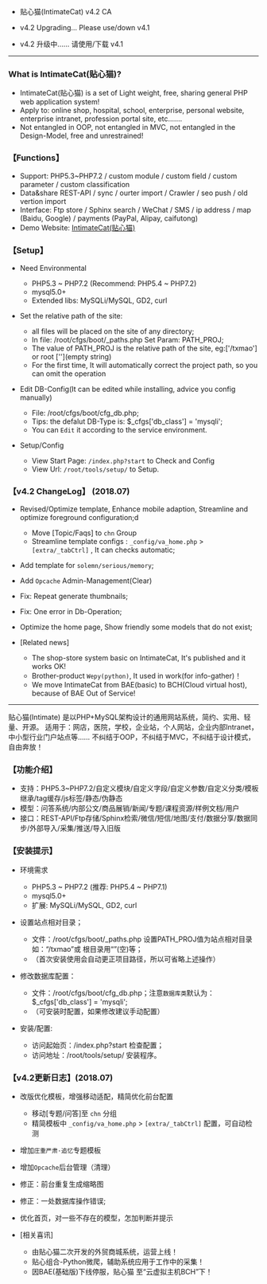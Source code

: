 


* 贴心猫(IntimateCat) v4.2 CA

* v4.2 Upgrading... Please use/down v4.1
* v4.2 升级中…… 请使用/下载 v4.1

--- --- --- --- --- --- --- --- --- 


### What is IntimateCat(贴心猫)?

* IntimateCat(贴心猫) is a set of Light weight, free, sharing general PHP web application system!
* Apply to: online shop, hospital, school, enterprise, personal website, enterprise intranet, profession portal site, etc.......
* Not entangled in OOP, not entangled in MVC, not entangled in the Design-Model, free and unrestrained!


### 【Functions】

* Support: PHP5.3~PHP7.2 / custom module / custom field / custom parameter / custom classification
* Data&share REST-API / sync / ourter import / Crawler / seo push / old vertion import
* Interface: Ftp store / Sphinx search / WeChat / SMS / ip address / map (Baidu, Google) / payments (PayPal, Alipay, caifutong)
* Demo Website: [IntimateCat(贴心猫)](http://txmao.txjia.com/)


### 【Setup】

* Need Environmental
  - PHP5.3 ~ PHP7.2 (Recommend: PHP5.4 ~ PHP7.2)
  - mysql5.0+
  - Extended libs: MySQLi/MySQL, GD2, curl

* Set the relative path of the site: 
  - all files will be placed on the site of any directory; 
  - In file: /root/cfgs/boot/_paths.php Set Param: PATH_PROJ; 
  - The value of PATH_PROJ is the relative path of the site, eg:['/txmao'] or root [''](empty string)
  - For the first time, It will automatically correct the project path, so you can omit the operation

* Edit DB-Config(It can be edited while installing, advice you config manually) 
  - File: /root/cfgs/boot/cfg_db.php; 
  - Tips: the defalut DB-Type is: $_cfgs['db_class'] = 'mysqli'; 
  - You can `Edit` it according to the service environment.

* Setup/Config 
  - View Start Page: `/index.php?start` to Check and Config
  - View Url: `/root/tools/setup/` to Setup.


### 【v4.2 ChangeLog】 (2018.07)

* Revised/Optimize template, Enhance mobile adaption, Streamline and optimize foreground configuration;d
  - Move [Topic/Faqs] to `chn` Group
  - Streamline template configs : `_config/va_home.php` > `[extra/_tabCtrl]` , It can checks automatic; 

* Add template for `solemn/serious/memory`;

* Add `Opcache` Admin-Management(Clear)

* Fix: Repeat generate thumbnails;

* Fix: One error in Db-Operation;

* Optimize the home page, Show friendly some models that do not exist;

* [Related news]
  - The shop-store system basic on IntimateCat, It's published and it works OK!
  - Brother-product `Wepy(python)`, It used in work(for info-gather)！
  - We move IntimateCat from BAE(basic) to BCH(Cloud virtual host), because of BAE Out of Service!


--- --- --- --- --- --- --- --- --- 

贴心猫(Intimate) 是以PHP+MySQL架构设计的通用网站系统，简约、实用、轻量、开源。
适用于：网店，医院，学校，企业站，个人网站，企业内部Intranet，中小型行业门户站点等……
不纠结于OOP，不纠结于MVC，不纠结于设计模式，自由奔放！


### 【功能介绍】

* 支持：PHP5.3~PHP7.2/自定义模块/自定义字段/自定义参数/自定义分类/模板继承/tag缓存/js标签/静态/伪静态
* 模型：问答系统/内部公文/商品展销/新闻/专题/课程资源/样例文档/用户
* 接口：REST-API/Ftp存储/Sphinx检索/微信/短信/地图/支付/数据分享/数据同步/外部导入/采集/推送/导入旧版


### 【安装提示】

* 环境需求
  - PHP5.3 ~ PHP7.2 (推荐: PHP5.4 ~ PHP7.1)
  - mysql5.0+
  - 扩展: MySQLi/MySQL, GD2, curl

* 设置站点相对目录；
  - 文件：/root/cfgs/boot/_paths.php 设置PATH_PROJ值为站点相对目录如：“/txmao”或 根目录用“”(空)等；
  - （首次安装使用会自动更正项目路径，所以可省略上述操作）

* 修改数据库配置：
  - 文件：/root/cfgs/boot/cfg_db.php；注意`数据库类`默认为：$_cfgs['db_class'] = 'mysqli';
  - （可安装时配置，如果修改建议手动配置）

* 安装/配置: 
  - 访问起始页：/index.php?start 检查配置；
  - 访问地址：/root/tools/setup/ 安装程序。


### 【v4.2更新日志】(2018.07)

* 改版优化模板，增强移动适配，精简优化前台配置
  - 移动[专题/问答]至 `chn` 分组
  - 精简模板中 `_config/va_home.php` > `[extra/_tabCtrl]` 配置，可自动检测

* 增加`庄重严肃·追忆`专题模板

* 增加`Opcache`后台管理（清理）

* 修正：前台重复生成缩略图

* 修正：一处数据库操作错误;

* 优化首页，对一些不存在的模型，怎加判断并提示

* [相关喜讯]
  - 由贴心猫二次开发的外贸商城系统，运营上线！
  - 贴心组合-Python微爬，辅助系统应用于工作中的采集！
  - 因BAE(基础版)下线停服，贴心猫 至“云虚拟主机BCH”下！

